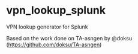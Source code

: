 # vpn_lookup_splunk

VPN lookup generator for Splunk

Based on the work done on TA-asngen by @doksu (https://github.com/doksu/TA-asngen)